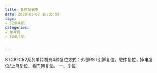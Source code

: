 ```yaml
---
title: 复位及省电
date: 2020-05-07 16:35:56
tags: 
- 52单片机
categories:
- 单片机
- 52单片机


---
```

STC89C52系列单片机有4种复位方式：外部RST引脚复位，软件复位，掉电复位/上电复位，看门狗复位。
一、复位





